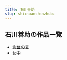 ```yaml
---
title: 石川善助
slug: shichuanshanzhuba
---
```


## 石川善助の作品一覧

- [仙台の夏](xiantainoxiaeb)
- [女中](nuzhong76)
